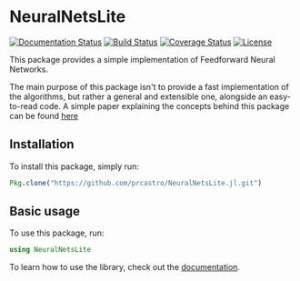 # NeuralNetsLite

[![Documentation Status](https://readthedocs.org/projects/neuralnetslitejl/badge/?version=latest)](http://neuralnetslitejl.readthedocs.org/en/latest)
[![Build Status](https://travis-ci.org/prcastro/NeuralNetsLite.jl.svg?branch=master)](https://travis-ci.org/prcastro/NeuralNetsLite.jl)
[![Coverage Status](https://coveralls.io/repos/prcastro/NeuralNetsLite.jl/badge.svg?branch=master&service=github)](https://coveralls.io/github/prcastro/NeuralNetsLite.jl?branch=master)
[![License](http://img.shields.io/badge/license-MIT-brightgreen.svg?style=flat)](LICENSE.md)

This package provides a simple implementation of Feedforward Neural Networks.

The main purpose of this package isn't to provide a fast implementation of the algorithms, but rather a general and extensible one, alongside an easy-to-read code. A simple paper explaining the concepts behind this package can be found [here](https://www.dropbox.com/s/yxlyowikizkdrut/NeuralNets_jl_Explanation.pdf?dl=0)

## Installation

To install this package, simply run:

```julia
Pkg.clone("https://github.com/prcastro/NeuralNetsLite.jl.git")
```

## Basic usage

To use this package, run:

```julia
using NeuralNetsLite
```

To learn how to use the library, check out the [documentation](http://neuralnetslitejl.readthedocs.org/en/latest).
